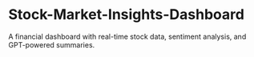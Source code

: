 # Stock-Market-Insights-Dashboard
A financial dashboard with real-time stock data, sentiment analysis, and GPT-powered summaries.
